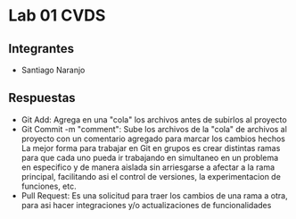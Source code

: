 # Lab 01 CVDS
## Integrantes
- Santiago Naranjo
## Respuestas
- Git Add: Agrega en una "cola" los archivos antes de subirlos al proyecto
- Git Commit -m "comment": Sube los archivos de la "cola" de archivos al proyecto con un comentario agregado para marcar los cambios hechos
La mejor forma para trabajar en Git en grupos es crear distintas ramas para que cada uno pueda ir
trabajando en simultaneo en un problema en especifico y de manera aislada sin arriesgarse a afectar a la rama principal, facilitando asi el control de versiones, la experimentacion
de funciones, etc.
- Pull Request: Es una solicitud para traer los cambios de una rama a otra, para asi hacer integraciones y/o actualizaciones de funcionalidades 
